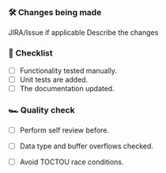### 🛠 Changes being made

JIRA/Issue if applicable
Describe the changes

### 🧪 Checklist

- [ ] Functionality tested manually.
- [ ] Unit tests are added.
- [ ] The documentation updated.

### 🏎 Quality check

- [ ] Perform self review before.
- [ ] Data type and buffer overflows checked.
- [ ] Avoid TOCTOU race conditions.

